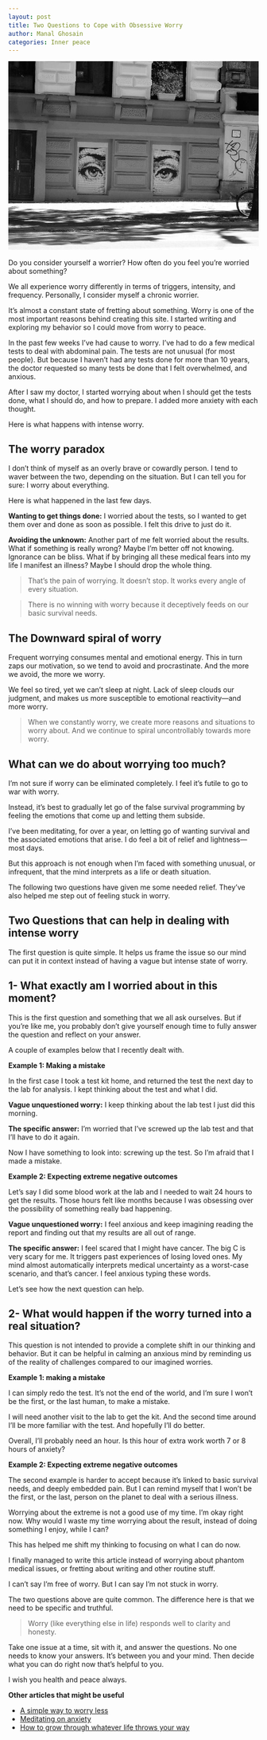 ```yaml
---
layout: post
title: Two Questions to Cope with Obsessive Worry
author: Manal Ghosain
categories: Inner peace
---
```


![Worried](/images/worried.jpg)

Do you consider yourself a worrier? How often do you feel you’re worried about something?

We all experience worry differently in terms of triggers, intensity, and frequency. Personally, I consider myself a chronic worrier.

It’s almost a constant state of fretting about something. Worry is one of the most important reasons behind creating this site. I started writing and exploring my behavior so I could move from worry to peace.

In the past few weeks I’ve had cause to worry. I’ve had to do a few medical tests to deal with abdominal pain. The tests are not unusual (for most people). But because I haven’t had any tests done for more than 10 years, the doctor requested so many tests be done that I felt overwhelmed, and anxious.

After I saw my doctor, I started worrying about when I should get the tests done, what I should do, and how to prepare. I added more anxiety with each thought.

Here is what happens with intense worry.

## The worry paradox

I don’t think of myself as an overly brave or cowardly person. I tend to waver between the two, depending on the situation. But I can tell you for sure: I worry about everything.

Here is what happened in the last few days.

**Wanting to get things done:** I worried about the tests, so I wanted to get them over and done as soon as possible. I felt this drive to just do it.

**Avoiding the unknown:** Another part of me felt worried about the results. What if something is really wrong? Maybe I’m better off not knowing. Ignorance can be bliss. What if by bringing all these medical fears into my life I manifest an illness? Maybe I should drop the whole thing.

> That’s the pain of worrying. It doesn’t stop. It works every angle of every situation.

> There is no winning with worry because it deceptively feeds on our basic survival needs.

## The Downward spiral of worry

Frequent worrying consumes mental and emotional energy. This in turn zaps our motivation, so we tend to avoid and procrastinate. And the more we avoid, the more we worry.

We feel so tired, yet we can’t sleep at night. Lack of sleep clouds our judgment, and makes us more susceptible to emotional reactivity—and more worry.

> When we constantly worry, we create more reasons and situations to worry about. And we continue to spiral uncontrollably towards more worry.

## What can we do about worrying too much?

I’m not sure if worry can be eliminated completely. I feel it’s futile to go to war with worry.

Instead, it’s best to gradually let go of the false survival programming by feeling the emotions that come up and letting them subside.

I’ve been meditating, for over a year, on letting go of wanting survival and the associated emotions that arise. I do feel a bit of relief and lightness—most days.

But this approach is not enough when I’m faced with something unusual, or infrequent, that the mind interprets as a life or death situation.

The following two questions have given me some needed relief. They’ve also helped me step out of feeling stuck in worry.

## Two Questions that can help in dealing with intense worry

The first question is quite simple. It helps us frame the issue so our mind can put it in context instead of having a vague but intense state of worry.

## 1- What exactly am I worried about in this moment?

This is the first question and something that we all ask ourselves. But if you’re like me, you probably don’t give yourself enough time to fully answer the question and reflect on your answer.

A couple of examples below that I recently dealt with.

**Example 1: Making a mistake**

In the first case I took a test kit home, and returned the test the next day to the lab for analysis. I kept thinking about the test and what I did.

**Vague unquestioned worry:** I keep thinking about the lab test I just did this morning.

**The specific answer:** I’m worried that I’ve screwed up the lab test and that I’ll have to do it again.

Now I have something to look into: screwing up the test. So I’m afraid that I made a mistake.

**Example 2: Expecting extreme negative outcomes**

Let’s say I did some blood work at the lab and I needed to wait 24 hours to get the results. Those hours felt like months because I was obsessing over the possibility of something really bad happening.

**Vague unquestioned worry:** I feel anxious and keep imagining reading the report and finding out that my results are all out of range.

**The specific answer:** I feel scared that I might have cancer. The big C is very scary for me. It triggers past experiences of losing loved ones. My mind almost automatically interprets medical uncertainty as a worst-case scenario, and that’s cancer. I feel anxious typing these words.

Let’s see how the next question can help.

## 2- What would happen if the worry turned into a real situation?

This question is not intended to provide a complete shift in our thinking and behavior. But it can be helpful in calming an anxious mind by reminding us of the reality of challenges compared to our imagined worries.

**Example 1: making a mistake**

I can simply redo the test. It’s not the end of the world, and I’m sure I won’t be the first, or the last human, to make a mistake.

I will need another visit to the lab to get the kit. And the second time around I’ll be more familiar with the test. And hopefully I’ll do better.

Overall, I’ll probably need an hour. Is this hour of extra work worth 7 or 8 hours of anxiety?

**Example 2: Expecting extreme negative outcomes**

The second example is harder to accept because it’s linked to basic survival needs, and deeply embedded pain. But I can remind myself that I won’t be the first, or the last, person on the planet to deal with a serious illness.

Worrying about the extreme is not a good use of my time. I’m okay right now. Why would I waste my time worrying about the result, instead of doing something I enjoy, while I can?

This has helped me shift my thinking to focusing on what I can do now.

I finally managed to write this article instead of worrying about phantom medical issues, or fretting about writing and other routine stuff.

I can’t say I’m free of worry. But I can say I’m not stuck in worry.

The two questions above are quite common. The difference here is that we need to be specific and truthful.

> Worry (like everything else in life) responds well to clarity and honesty.

Take one issue at a time, sit with it, and answer the questions. No one needs to know your answers. It’s between you and your mind. Then decide what you can do right now that’s helpful to you.

I wish you health and peace always.

**Other articles that might be useful**

- [A simple way to worry less](/worry-less)
- [Meditating on anxiety](/meditating-on-anxiety)
- [How to grow through whatever life throws your way](/navigate-the-unknown)